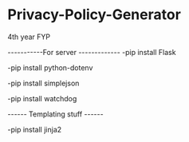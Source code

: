 # Privacy-Policy-Generator
4th year FYP

-----------For server -------------
-pip install Flask

-pip install python-dotenv

-pip install simplejson

-pip install watchdog


------ Templating stuff ------

-pip install jinja2